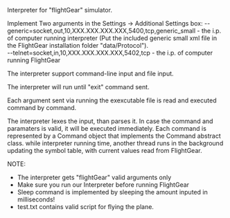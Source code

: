 Interpreter for "flightGear" simulator. 

Implement Two arguments in the Settings -> Additional Settings box:
--generic=socket,out,10,XXX.XXX.XXX.XXX,5400,tcp,generic_small -
the i.p. of computer running interpreter
(Put the included generic small xml file in the FlightGear installation folder "data/Protocol").   
--telnet=socket,in,10,XXX.XXX.XXX.XXX,5402,tcp -
the i.p. of computer running FlightGear

The interpreter support command-line input and file input.

The interpreter will run until "exit" command sent.

Each argument sent via running the exexcutable file is read and executed command by command.

The interpreter lexes the input, than parses it. In case the command and paramaters is valid, it will be executed immediately.
Each command is represented by a Command object that implements the Command abstract class.
while interpreter running time, another thread runs in the background updating the symbol table, with current values read from FlightGear.

NOTE: 
- The interpreter gets "flightGear" valid arguments only
- Make sure you run our Interpreter before running FlightGear
- Sleep command is implemented by sleeping the amount inputed in milliseconds!
- test.txt contains valid script for flying the plane.
